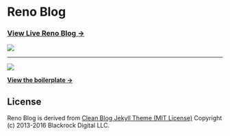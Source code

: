 # Reno Blog

### [View Live Reno Blog &rarr;](https://lsklee1.github.io)

![](https://lsklee1.github.io/img/blog-desktop.jpg)  

---
  
![](https://lsklee1.github.io/img/RenoBrowserRecord.gif)  



**[View the boilerplate &rarr;](http://huangxuan.me/huxblog-boilerplate/)**

## License

Reno Blog is derived from [Clean Blog Jekyll Theme (MIT License)](https://github.com/BlackrockDigital/startbootstrap-clean-blog-jekyll/)
Copyright (c) 2013-2016 Blackrock Digital LLC.
